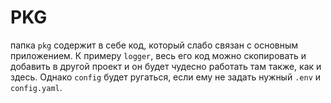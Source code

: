 # PKG

папка `pkg` содержит в себе код, который слабо связан с основным приложением. К примеру `logger`, весь его код можно скопировать и добавить в другой проект и он будет чудесно работать там также, как и здесь. Однако `config` будет ругаться, если ему не задать нужный `.env` и `config.yaml`.
